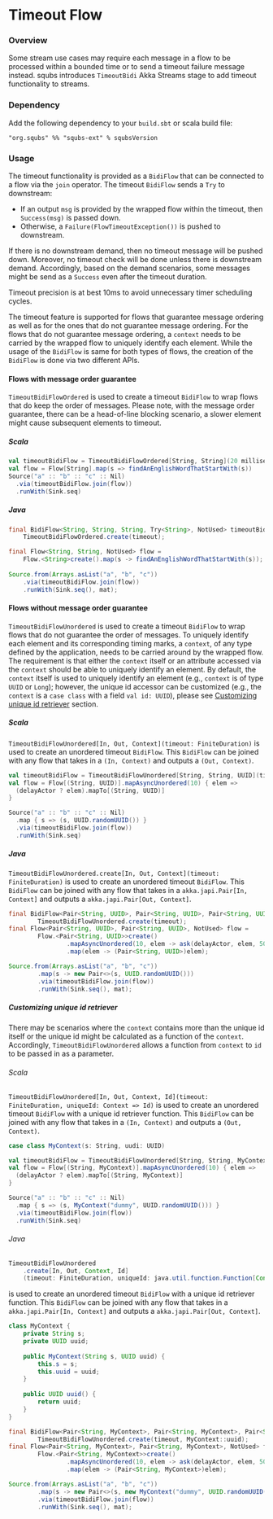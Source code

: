 # Timeout Flow

### Overview

Some stream use cases may require each message in a flow to be processed within a bounded time or to send a timeout failure message instead.  squbs introduces `TimeoutBidi` Akka Streams stage to add timeout functionality to streams.

### Dependency

Add the following dependency to your `build.sbt` or scala build file:

```
"org.squbs" %% "squbs-ext" % squbsVersion
```

### Usage

The timeout functionality is provided as a `BidiFlow` that can be connected to a flow via the `join` operator.  The timeout `BidiFlow` sends a `Try` to downstream:

   * If an output `msg` is provided by the wrapped flow within the timeout, then `Success(msg)` is passed down.
   * Otherwise, a `Failure(FlowTimeoutException())` is pushed to downstream.  


If there is no downstream demand, then no timeout message will be pushed down.  Moreover, no timeout check will be done unless there is downstream demand.  Accordingly, based on the demand scenarios, some messages might be send as a `Success` even after the timeout duration.

Timeout precision is at best 10ms to avoid unnecessary timer scheduling cycles.

The timeout feature is supported for flows that guarantee message ordering as well as for the ones that do not guarantee message ordering.  For the flows that do not guarantee message ordering, a `context` needs to be carried by the wrapped flow to uniquely identify each element.  While the usage of the `BidiFlow` is same for both types of flows, the creation of the `BidiFlow` is done via two different APIs.    

#### Flows with message order guarantee

`TimeoutBidiFlowOrdered` is used to create a timeout `BidiFlow` to wrap flows that do keep the order of messages.  Please note, with the message order guarantee, there can be a head-of-line blocking scenario, a slower element might cause subsequent elements to timeout.

##### Scala

```scala
val timeoutBidiFlow = TimeoutBidiFlowOrdered[String, String](20 milliseconds)
val flow = Flow[String].map(s => findAnEnglishWordThatStartWith(s))
Source("a" :: "b" :: "c" :: Nil)
  .via(timeoutBidiFlow.join(flow))
  .runWith(Sink.seq)
```      

##### Java

```java
final BidiFlow<String, String, String, Try<String>, NotUsed> timeoutBidiFlow =
    TimeoutBidiFlowOrdered.create(timeout);

final Flow<String, String, NotUsed> flow =
    Flow.<String>create().map(s -> findAnEnglishWordThatStartWith(s));
        
Source.from(Arrays.asList("a", "b", "c"))
    .via(timeoutBidiFlow.join(flow))
    .runWith(Sink.seq(), mat);
```   

#### Flows without message order guarantee

`TimeoutBidiFlowUnordered` is used to create a timeout `BidiFlow` to wrap flows that do not guarantee the order of messages.  To uniquely identify each element and its corresponding timing marks, a `context`, of any type defined by the application, needs to be carried around by the wrapped flow.  The requirement is that either the `context` itself or an attribute accessed via the `context` should be able to uniquely identify an element.  By default, the `context` itself is used to uniquely identify an element (e.g., `context` is of type `UUID` or `Long`); however, the unique id accessor can be customized (e.g., the `context` is a `case class` with a field `val id: UUID`), please see  [Customizing unique id retriever](#customizing-unique-id-retriever) section.

##### Scala

`TimeoutBidiFlowUnordered[In, Out, Context](timeout: FiniteDuration)` is used to create an unordered timeout `BidiFlow`.  This `BidiFlow` can be joined with any flow that takes in a `(In, Context)` and outputs a `(Out, Context)`.

```scala   
val timeoutBidiFlow = TimeoutBidiFlowUnordered[String, String, UUID](timeout) 
val flow = Flow[(String, UUID)].mapAsyncUnordered(10) { elem =>
  (delayActor ? elem).mapTo[(String, UUID)]
}

Source("a" :: "b" :: "c" :: Nil)
  .map { s => (s, UUID.randomUUID()) }
  .via(timeoutBidiFlow.join(flow))
  .runWith(Sink.seq)
```

##### Java

`TimeoutBidiFlowUnordered.create[In, Out, Context](timeout: FiniteDuration)` is used to create an unordered timeout `BidiFlow`.  This `BidiFlow` can be joined with any flow that takes in a `akka.japi.Pair[In, Context]` and outputs a `akka.japi.Pair[Out, Context]`.

```java
final BidiFlow<Pair<String, UUID>, Pair<String, UUID>, Pair<String, UUID>, Pair<Try<String>, UUID>, NotUsed> timeoutBidiFlow =
        TimeoutBidiFlowUnordered.create(timeout);    
final Flow<Pair<String, UUID>, Pair<String, UUID>, NotUsed> flow =
        Flow.<Pair<String, UUID>>create()
                .mapAsyncUnordered(10, elem -> ask(delayActor, elem, 5000))
                .map(elem -> (Pair<String, UUID>)elem);

Source.from(Arrays.asList("a", "b", "c"))
        .map(s -> new Pair<>(s, UUID.randomUUID()))
        .via(timeoutBidiFlow.join(flow))
        .runWith(Sink.seq(), mat);    
```

##### Customizing unique id retriever

There may be scenarios where the `context` contains more than the unique id itself or the unique id might be calculated as a function of the `context`.  Accordingly, `TimeoutBidiFlowUnordered` allows a function from `context` to `id` to be passed in as a parameter.

###### Scala

`TimeoutBidiFlowUnordered[In, Out, Context, Id](timeout: FiniteDuration, uniqueId: Context => Id)` is used to create an unordered timeout `BidiFlow` with a unique id retriever function.  This `BidiFlow` can be joined with any flow that takes in a `(In, Context)` and outputs a `(Out, Context)`.

```scala
case class MyContext(s: String, uudi: UUID)

val timeoutBidiFlow = TimeoutBidiFlowUnordered[String, String, MyContext, UUID](timeout, (mc: MyContext) => mc.uudi)
val flow = Flow[(String, MyContext)].mapAsyncUnordered(10) { elem =>
  (delayActor ? elem).mapTo[(String, MyContext)]
}

Source("a" :: "b" :: "c" :: Nil)
  .map { s => (s, MyContext("dummy", UUID.randomUUID())) }
  .via(timeoutBidiFlow.join(flow))
  .runWith(Sink.seq)  
```

###### Java

```java
TimeoutBidiFlowUnordered
    .create[In, Out, Context, Id]
    (timeout: FiniteDuration, uniqueId: java.util.function.Function[Context, Id])
``` 
is used to create an unordered timeout `BidiFlow` with a unique id retriever function.  This `BidiFlow` can be joined with any flow that takes in a `akka.japi.Pair[In, Context]` and outputs a `akka.japi.Pair[Out, Context]`.

```java
class MyContext {
    private String s;
    private UUID uuid;
    
    public MyContext(String s, UUID uuid) {
        this.s = s;
        this.uuid = uuid;
    }
   
    public UUID uuid() {
        return uuid;
    }
}

final BidiFlow<Pair<String, MyContext>, Pair<String, MyContext>, Pair<String, MyContext>, Pair<Try<String>, MyContext>, NotUsed> timeoutBidiFlow =
        TimeoutBidiFlowUnordered.create(timeout, MyContext::uuid);
final Flow<Pair<String, MyContext>, Pair<String, MyContext>, NotUsed> flow =
        Flow.<Pair<String, MyContext>>create()
                .mapAsyncUnordered(10, elem -> ask(delayActor, elem, 5000))
                .map(elem -> (Pair<String, MyContext>)elem);

Source.from(Arrays.asList("a", "b", "c"))
        .map(s -> new Pair<>(s, new MyContext("dummy", UUID.randomUUID())))
        .via(timeoutBidiFlow.join(flow))
        .runWith(Sink.seq(), mat);
```